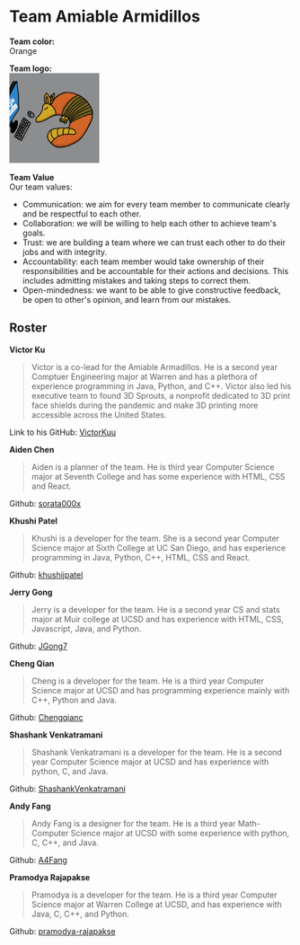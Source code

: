 # Team Amiable Armidillos

**Team color:** <br>
Orange <br>

**Team logo:** <br>
<img alt="armadillo_logo" src="./branding/armadillo.png" width="160">

**Team Value** <br>
Our team values:
- Communication: we aim for every team member to communicate clearly and be respectful to each other.
- Collaboration: we will be willing to help each other to achieve team's goals.
- Trust: we are building a team where we can trust each other to do their jobs and with integrity.
- Accountability: each team member would take ownership of their responsibilities and be accountable for their actions and decisions. This includes admitting mistakes and taking steps to correct them.
- Open-mindedness: we want to be able to give constructive feedback, be open to other's opinion, and learn from our mistakes.

## Roster

**Victor Ku**   

> Victor is a co-lead for the Amiable Armadillos. He is a second year Comptuer Engineering major at Warren and has a plethora of experience programming in Java, Python, and C++. Victor also led his executive team to found 3D Sprouts, a nonprofit dedicated to 3D print face shields during the pandemic and make 3D printing more accessible across the United States. <br>

Link to his GitHub: [VictorKuu](https://github.com/VictorKuu?tab=repositories)

**Aiden Chen**

> Aiden is a planner of the team. He is third year Computer Science major at Seventh College and has some experience with HTML, CSS and React.

Github: [sorata000x](https://github.com/sorata000x)

**Khushi Patel**
> Khushi is a developer for the team. She is a second year Computer Science major at Sixth College at UC San Diego, and has experience programming in Java, Python, C++, HTML, CSS and React.

Github: [khushijpatel](https://github.com/khushijpatel)

**Jerry Gong**
> Jerry is a developer for the team. He is a second year CS and stats major at Muir college at UCSD and has experience with HTML, CSS, Javascript, Java, and Python.

Github: [JGong7](https://github.com/JGong7)

**Cheng Qian**
> Cheng is a developer for the team. He is a third year Computer Science major at UCSD and has programming experience mainly with C++, Python and Java.

Github: [Chengqianc](https://github.com/Chengqianc)

**Shashank Venkatramani**
> Shashank Venkatramani is a developer for the team. He is a second year Computer Science major at UCSD and has experience with python, C, and Java.

Github: [ShashankVenkatramani](https://github.com/ShashankVenkatramani)

**Andy Fang**
> Andy Fang is a designer for the team. He is a third year Math-Computer Science major at UCSD with some experience with python, C, C++, and Java.

Github: [A4Fang](https://github.com/A4Fang)

**Pramodya Rajapakse**
> Pramodya is a developer for the team. He is a third year Computer Science major at Warren College at UCSD, and has experience with Java, C, C++, and Python.

Github: [pramodya-rajapakse](https://github.com/pramodya-rajapakse)
